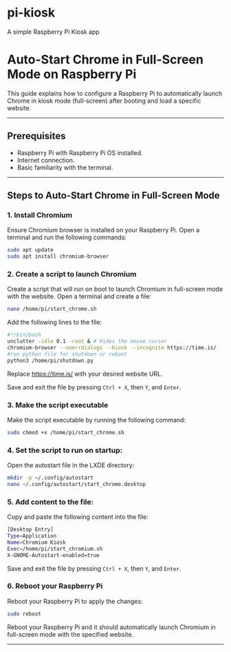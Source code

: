 # pi-kiosk
A simple Raspberry Pi Kiosk app

# Auto-Start Chrome in Full-Screen Mode on Raspberry Pi

This guide explains how to configure a Raspberry Pi to automatically launch Chrome in kiosk mode (full-screen) after booting and load a specific website.

---

## Prerequisites

- Raspberry Pi with Raspberry Pi OS installed.
- Internet connection.
- Basic familiarity with the terminal.

---

## Steps to Auto-Start Chrome in Full-Screen Mode

### 1. Install Chromium

Ensure Chromium browser is installed on your Raspberry Pi. Open a terminal and run the following commands:

```bash
sudo apt update
sudo apt install chromium-browser
```
### 2. Create a script to launch Chromium

Create a script that will run on boot to launch Chromium in full-screen mode with the website. Open a terminal and create a file:

```bash
nano /home/pi/start_chrome.sh
```

Add the following lines to the file:

```bash
#!/bin/bash
unclutter -idle 0.1 -root & # Hides the mouse cursor
chromium-browser --noerrdialogs --kiosk --incognito https://time.is/
#run python file for shutdown or reboot
python3 /home/pi/shutdown.py
```

Replace https://time.is/ with your desired website URL.

Save and exit the file by pressing `Ctrl + X`, then `Y`, and `Enter`.

### 3. Make the script executable

Make the script executable by running the following command:

```bash
sudo chmod +x /home/pi/start_chrome.sh
```

### 4. Set the script to run on startup:

Open the autostart file in the LXDE directory:

```bash
mkdir -p ~/.config/autostart
nano ~/.config/autostart/start_chrome.desktop
```
### 5. Add content to the file:
Copy and paste the following content into the file:

```bash
[Desktop Entry]
Type=Application
Name=Chromium Kiosk
Exec=/home/pi/start_chromium.sh
X-GNOME-Autostart-enabled=true

```

Save and exit the file by pressing `Ctrl + X`, then `Y`, and `Enter`.

### 6. Reboot your Raspberry Pi

Reboot your Raspberry Pi to apply the changes:

```bash
sudo reboot
```
Reboot your Raspberry Pi and it should automatically launch Chromium in full-screen mode with the specified website.

---
